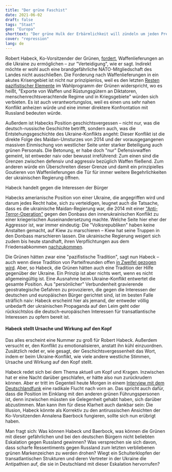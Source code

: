 ```yaml
---
title: "Der grüne Faschist"
date: 2021-06-02
draft: false
tags: "Staat"
geo: "Europa"
shorttext: "Der grüne Hulk der Erbärmlichkeit will zündeln um jeden Preis. Was anderes darf man vom Büttel auch nicht erwarten."
cover: "repression"
lang: de
---
```


Robert Habeck, Ko-Vorsitzender der Grünen, [fordert](https://www.spiegel.de/politik/deutschland/ukraine-robert-habeck-fuer-waffenlieferungen-rolf-muetzenich-widerspricht-a-f1284aa2-4749-4c6f-b8bb-f8cac8b36b8d "Habeck für Waffenlieferungen an die Ukraine – Mützenich widerspricht"), Waffenlieferungen an die Ukraine zu ermöglichen – zur "Verteidigung", wie er sagt. Indirekt möchte er wohl auch eine brandgefährliche NATO-Mitgliedschaft des Landes nicht ausschließen. Die Forderung nach Waffenlieferungen in ein akutes Krisengebiet ist nicht nur prinzipienlos, weil es den letzten [Resten pazifistischer Elemente](https://www.imi-online.de/2021/05/25/habeck-ukarine-waffenlieferungen/ "Habeck: Ukraine-Waffenlieferungen") im Wahlprogramm der Grünen widerspricht, wo es heißt, "Exporte von Waffen und Rüstungsgütern an Diktatoren, menschenrechtsverachtende Regime und in Kriegsgebiete" würden sich verbieten. Es ist auch verantwortungslos, weil es einen uns sehr nahen Konflikt anheizen würde und eine immer direktere Konfrontation mit Russland bedeuten würde.

Außerdem ist Habecks Position geschichtsvergessen – nicht nur, was die deutsch-russische Geschichte betrifft, sondern auch, was die Entstehungsgeschichte des Ukraine-Konflikts angeht: Dieser Konflikt ist die direkte Folge des Maidan-Umsturzes von 2014 und der vorausgegangenen massiven Einmischung von westlicher Seite unter starker Beteiligung auch grünen Personals. Die Betonung, er habe doch "nur" Defensivwaffen gemeint, ist entweder naiv oder bewusst irreführend: Zum einen sind die Grenzen zwischen defensiv und aggressiv bezüglich Waffen fließend. Zum anderen würde ein Überschreiten dieser Grenze und damit ein prinzipielles Goutieren von Waffenlieferungen die Tür für immer weitere Begehrlichkeiten der ukrainischen Regierung öffnen.

Habeck handelt gegen die Interessen der Bürger

Habecks amerianische Position von einer Ukraine, die angegriffen wird und darum jedes Recht habe, sich zu verteidigen, leugnet auch die Tatsache, dass es die ukrainische Maidan-Regierung war, die 2014 mit einer ["Anti-Terror-Operation"](https://www.theguardian.com/world/2014/apr/15/ukraine-military-forces-russia-live-blog "Ukraine crisis: Kiev launches 'anti-terror operation' in east – live updates") gegen den Donbass den innerukrainischen Konflikt zu einer kriegerischen Auseinandersetzung machte. Welche Seite hier eher der Aggressor ist, war immer eindeutig: Die "Volksrepubliken" haben keine Anstalten gemacht, auf Kiew zu marschieren – Kiew hat seine Truppen in den Donbass marschieren lassen. Die ukrainische Regierung weigert sich zudem bis heute standhaft, ihren Verpflichtungen aus dem Friedensabkommen [nachzukommen](https://tass.ru/mezhdunarodnaya-panorama/11242419 "Зеленский заявил о готовности встретиться с Путиным в любом месте").

Die Grünen hätten zwar eine "pazifistische Tradition", sagt nun Habeck – auch wenn diese Tradition von Parteifreunden offen [in Zweifel gezogen wird](https://www.spiegel.de/politik/deutschland/katrin-goering-eckardt-die-gruenen-waren-noch-nie-eine-pazifistische-partei-a-7b8f8c22-47f6-4e7d-bad1-2160f6950f9a "Die Grünen waren noch nie eine pazifistische Partei"). Aber, so Habeck, die Grünen hätten auch eine Tradition der Hilfe gegenüber der Ukraine. Ein Prinzip ist aber nichts wert, wenn es nicht allgemeingültig ist. Eine Ausnahme beim Ukraine-Konflikt entwertet die gesamte Position. Aus "persönlicher" Verbundenheit gravierende geostrategische Gefahren zu provozieren, die gegen die Interessen der deutschen und europäischen Bürger gerichtet sind, ist im besten Falle sträflich naiv: Habeck erscheint hier als jemand, der entweder völlig unbedarft der ukrainischen Propaganda auf den Leim geht oder rücksichtslos die deutsch-europäischen Interessen für transatlantische Interessen zu opfern bereit ist.

#### Habeck stellt Ursache und Wirkung auf den Kopf

Das alles erscheint eine Nummer zu groß für Robert Habeck. Außerdem versucht er, den Konflikt zu emotionalisieren, anstatt ihn kühl einzuordnen. Zusätzlich redet er, wie gesagt, der Geschichtsvergessenheit das Wort, indem er beim Ukraine-Konflikt, wie viele andere westliche Stimmen, Ursache und Wirkung auf den Kopf stellt.

Habeck redet sich bei dem Thema aktuell um Kopf und Kragen. Inzwischen hat er eine Nacht darüber geschlafen, er hätte also nun zurückrudern können. Aber er tritt im Gegenteil heute Morgen in einem [Interview mit dem Deutschlandfunk](https://www.deutschlandfunk.de/gruene-habeck-verteidigt-seine-haltung-zu-waffenlieferungen.1939.de.html?drn:news_id=1262981 "Habeck verteidigt seine Haltung zu Waffenlieferungen an die Ukraine") eine radikale Flucht nach vorn an. Das spricht auch dafür, dass die Position im Einklang mit den anderen grünen Führungspersonen ist, denn inzwischen müssten sie Gelegenheit gehabt haben, sich darüber abzustimmen. Man kann ihm für diese Klarheit auch dankbar sein: Die Illusion, Habeck könnte als Korrektiv zu den antirussischen Ansichten der Ko-Vorsitzenden Annalena Baerbock fungieren, sollte sich nun erübrigt haben.

Man fragt sich: Was können Habeck und Baerbock, was können die Grünen mit dieser gefährlichen und bei den deutschen Bürgern nicht beliebten Eskalation gegen Russland gewinnen? Was versprechen sie sich davon, dass scharfe Ressentiments gegen Russland zum letzten verbliebenen grünen Markenzeichen zu werden drohen? Wiegt ein Schulterklopfen der transatlantischen Strukturen und deren Vertreter in der Ukraine die Antipathien auf, die sie in Deutschland mit dieser Eskalation hervorrufen?
